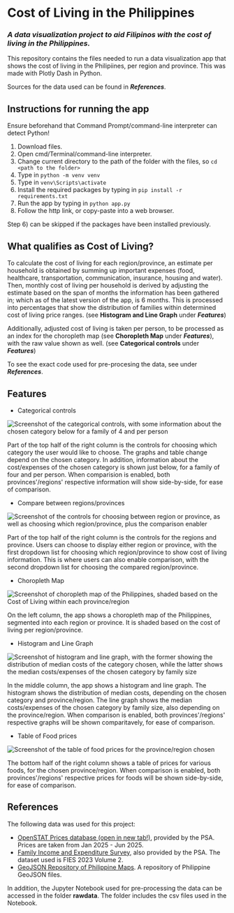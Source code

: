 # Cost of Living in the Philippines
### _A data visualization project to aid Filipinos with the cost of living in the Philippines._

This repository contains the files needed to run a data visualization app that shows the cost of living in the Philipiines, per region and province.
This was made with Plotly Dash in Python.

Sources for the data used can be found in ***References***.

## Instructions for running the app
Ensure beforehand that Command Prompt/command-line interpreter can detect Python!

1) Download files.
2) Open cmd/Terminal/command-line interpreter.
3) Change current directory to the path of the folder with the files, so ```cd <path to the folder>```
4) Type in ```python -m venv venv```
5) Type in ```venv\Scripts\activate```
6) Install the required packages by typing in ```pip install -r requirements.txt```
7) Run the app by typing in ```python app.py```
8) Follow the http link, or copy-paste into a web browser.

Step 6) can be skipped if the packages have been installed previously.

## What qualifies as Cost of Living?
To calculate the cost of living for each region/province, an estimate per household is obtained by summing up important expenses (food, healthcare, transportation, communication, insurance, housing and water).
Then, monthly cost of living per household is derived by adjusting the estimate based on the span of months the information has been gathered in; which as of the latest version of the app, is 6 months.
This is processed into percentages that show the distribution of families within determined cost of living price ranges. (see __Histogram and Line Graph__ under ***Features***)

Additionally, adjusted cost of living is taken per person, to be processed as an index for the choropleth map (see __Choropleth Map__ under ***Features***), 
with the raw value shown as well. (see __Categorical controls__ under ***Features***)

To see the exact code used for pre-procesing the data, see under ***References***.

## Features
- Categorical controls

![Screenshot of the categorical controls, with some information about the chosen category below for a family of 4 and per person](https://github.com/CyAdrienneRamos/col_datavis/blob/main/screenshots/Screenshot%202025-08-11%20105359.png)

Part of the top half of the right column is the controls for choosing which category the user would like to choose. 
The graphs and table change depend on the chosen category.
In addition, information about the cost/expenses of the chosen category is shown just below, for a family of four and per person.
When comparision is enabled, both provinces'/regions' respective information will show side-by-side, for ease of comparison.

- Compare between regions/provinces

![Screenshot of the controls for choosing between region or province, as well as choosing which region/province, plus the comparison enabler](https://github.com/CyAdrienneRamos/col_datavis/blob/main/screenshots/Screenshot%202025-08-11%20113945.png)

Part of the top half of the right column is the controls for the regions and province. 
Users can choose to display either region or province, with the first dropdown list for choosing which region/province to show cost of living information.
This is where users can also enable comparison, with the second dropdown list for choosing the compared region/province.

- Choropleth Map

![Screenshot of choropleth map of the Philippines, shaded based on the Cost of Living within each province/region](https://github.com/CyAdrienneRamos/col_datavis/blob/main/screenshots/Screenshot%202025-08-11%20105124.png)

On the left column, the app shows a choropleth map of the Philippines, segmented into each region or province. It is shaded based on the cost of living per region/province.

- Histogram and Line Graph

![Screenshot of histogram and line graph, with the former showing the distribution of median costs of the category chosen, while the latter shows the median costs/expenses of the chosen category by family size](https://github.com/CyAdrienneRamos/col_datavis/blob/main/screenshots/Screenshot%202025-08-11%20105232.png)

In the middle column, the app shows a histogram and line graph. The histogram shows the distribution of median costs, depending on the chosen category and province/region. 
The line graph shows the median costs/expenses of the chosen category by family size, also depending on the province/region. 
When comparison is enabled, both provinces'/regions' respective graphs will be shown comparitavely, for ease of comparison.

- Table of Food prices

![Screenshot of the table of food prices for the province/region chosen](https://github.com/CyAdrienneRamos/col_datavis/blob/main/screenshots/Screenshot%202025-08-11%20105312.png)

The bottom half of the right column shows a table of prices for various foods, for the chosen province/region.
When comparison is enabled, both provinces'/regions' respective prices for foods will be shown side-by-side, for ease of comparison.

## References
The following data was used for this project:
- [OpenSTAT Prices database (open in new tab!)](https://openstat.psa.gov.ph/PXWeb/pxweb/en/DB/DB__2M__2018NEW/?tablelist=true), provided by the PSA. Prices are taken from Jan 2025 - Jun 2025.
- [Family Income and Expenditure Survey](https://psada.psa.gov.ph/catalog/FIES/about), also provided by the PSA. The dataset used is FIES 2023 Volume 2.
- [GeoJSON Repository of Philippine Maps](https://github.com/macoymejia/geojsonph). A repository of Philippine GeoJSON files.

In addition, the Jupyter Notebook used for pre-processing the data can be accessed in the folder __rawdata__. The folder includes the csv files used in the Notebook.
